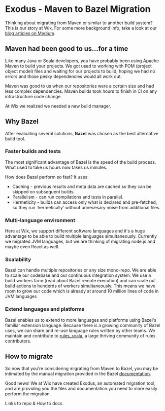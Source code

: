 # Exodus - Maven to Bazel Migration

Thinking about migrating from Maven or similar to another build system? This is our story at Wix. For some more background info, take a look at our [blog articles on Medium](https://medium.com/wix-engineering/migrating-to-bazel-from-maven-or-gradle-5-crucial-questions-you-should-ask-yourself-f23ac6bca070).

## Maven had been good to us...for a time

Like many Java or Scala developers, you have probably been using Apache Maven to build your projects. We got used to working with POM (project object model) files and waiting for our projects to build, hoping we had no errors and those pesky dependencies would all work out. 

Maven was good to us when our repositories were a certain size and had less complex dependencies. Maven builds took hours to finish in CI on any infrastructure code change.

At Wix we realized we needed a new build manager.

## Why Bazel

After evaluating several solutions, **Bazel** was chosen as the best alternative build tool. 

### Faster builds and tests
The most significant advantage of Bazel is the speed of the build process. What used to take us hours now takes us minutes.

How does Bazel perform so fast?
It uses: 
* Caching - previous results and meta data are cached so they can be skipped on subsequent builds.
* Parallelism - can run compilations and tests in parallel.
* Hermeticity - builds can access only what is declared and pre-fetched, so they run 'hermetically' without unnecesary noise from additional files. 

### Multi-language environment
Here at Wix, we support different software languages and it's a huge advantage to be able to build multiple languages simultaneously. Currently we migrated JVM languages, but we are thinking of migrating node.js and maybe even React as well. 

### Scalability
Bazel can handle multiple repositories or any size mono-repo. We are able to scale our codebase and our continuous integration system. We use a build workers farm (read about Bazel remote execution) and can scale out build actions to hunderds of workers simultaneously. This means we have room to grow our code which is already at around 10 million lines of code in JVM languages

### Extend languages and platforms
Bazel enables us to extend to more languages and platforms using Bazel's familiar extension language. Because there is a growing community of Bazel uses, we can share and re-use language rules written by other teams. We maintain and contribute to [rules_scala](https://github.com/bazelbuild/rules_scala), a large thriving community of rules contributers.

## How to migrate
So now that you're considering migrating from Maven to Bazel, you may be intimated by the manual migration provided in the Bazel [documentation](https://docs.bazel.build/versions/master/migrate-maven.html). 

Good news! We at Wix have created Exodus, an automated migration tool, and are providing you the files and documentation you need to more easily perform the migration.

Links to repo & How to docs.

